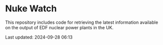 # Nuke Watch

This repository includes code for retrieving the latest information available on the output of EDF nuclear power plants in the UK.

Last updated: 2024-09-28 06:13